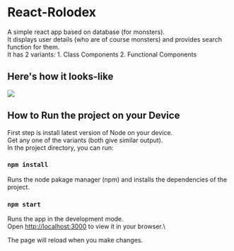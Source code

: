 # React-Rolodex

A simple react app based on database (for monsters).\
It displays user details (who are of course monsters) and provides search function for them.\
It has 2 variants: 1. Class Components 2. Functional Components

## Here's how it looks-like

<img src='Preview/image-1' />

## How to Run the project on your Device

First step is install latest version of Node on your device.\
Get any one of the variants (both give similar output).\
In the project directory, you can run:

### `npm install`

Runs the node pakage manager (npm) and installs the dependencies of the project.

### `npm start`

Runs the app in the development mode.\
Open [http://localhost:3000](http://localhost:3000) to view it in your browser.\

The page will reload when you make changes.
